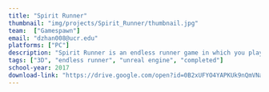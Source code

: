 ```yaml
---
title: "Spirit Runner"
thumbnail: "img/projects/Spirit_Runner/thumbnail.jpg"
team:  ["Gamespawn"]
email: "dzhan008@ucr.edu"
platforms: ["PC"]
description: "Spirit Runner is an endless runner game in which you play as a fox running through a bamboo forest. You have to dodge rocks, hop on floating platforms, and collect items."
tags: ["3D", "endless runner", "unreal engine", "completed"]
school-year: 2017
download-link: "https://drive.google.com/open?id=0B2xUFYO4YAPKUk9nQmVNa0xnSEk"
---
```

